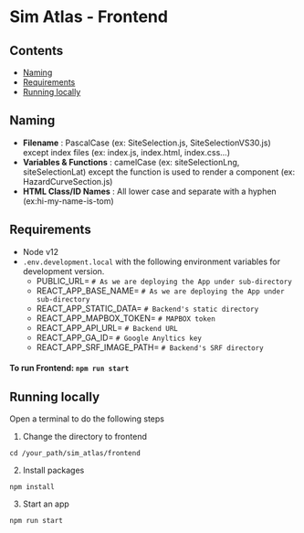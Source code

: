 # Sim Atlas - Frontend

## Contents

- [Naming](#naming)
- [Requirements](#requirements)
- [Running locally](#running-locally)

## Naming

- **Filename** : PascalCase (ex: SiteSelection.js, SiteSelectionVS30.js) except index files (ex: index.js, index.html, index.css...)
- **Variables & Functions** : camelCase (ex: siteSelectionLng, siteSelectionLat) except the function is used to render a component (ex: HazardCurveSection.js)
- **HTML Class/ID Names** : All lower case and separate with a hyphen (ex:hi-my-name-is-tom)

## Requirements

- Node v12
- `.env.development.local` with the following environment variables for development version.
  - PUBLIC_URL= `# As we are deploying the App under sub-directory`
  - REACT_APP_BASE_NAME= `# As we are deploying the App under sub-directory`
  - REACT_APP_STATIC_DATA= `# Backend's static directory`
  - REACT_APP_MAPBOX_TOKEN= `# MAPBOX token`
  - REACT_APP_API_URL= `# Backend URL`
  - REACT_APP_GA_ID= `# Google Anyltics key`
  - REACT_APP_SRF_IMAGE_PATH= `# Backend's SRF directory`

#### To run Frontend: `npm run start`

## Running locally

Open a terminal to do the following steps

1. Change the directory to frontend

```shell
cd /your_path/sim_atlas/frontend
```

2. Install packages

```shell
npm install
```

3. Start an app

```shell
npm run start
```